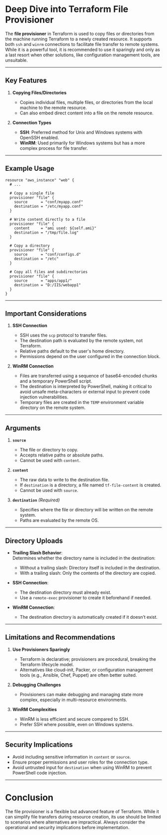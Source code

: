 # Deep Dive into Terraform File Provisioner

The **file provisioner** in Terraform is used to copy files or directories from the machine running Terraform to a newly created resource. It supports both `ssh` and `winrm` connections to facilitate file transfer to remote systems. While it is a powerful tool, it is recommended to use it sparingly and only as a last resort when other solutions, like configuration management tools, are unsuitable.

---

## Key Features

1. **Copying Files/Directories**  
   - Copies individual files, multiple files, or directories from the local machine to the remote resource.  
   - Can also embed direct content into a file on the remote resource.

2. **Connection Types**  
   - **SSH**: Preferred method for Unix and Windows systems with OpenSSH enabled.  
   - **WinRM**: Used primarily for Windows systems but has a more complex process for file transfer.

---

## **Example Usage**

```hcl
resource "aws_instance" "web" {
  # ...

  # Copy a single file
  provisioner "file" {
    source      = "conf/myapp.conf"
    destination = "/etc/myapp.conf"
  }

  # Write content directly to a file
  provisioner "file" {
    content     = "ami used: ${self.ami}"
    destination = "/tmp/file.log"
  }

  # Copy a directory
  provisioner "file" {
    source      = "conf/configs.d"
    destination = "/etc"
  }

  # Copy all files and subdirectories
  provisioner "file" {
    source      = "apps/app1/"
    destination = "D:/IIS/webapp1"
  }
}
```

---

## **Important Considerations**

1. **SSH Connection**  
   - SSH uses the `scp` protocol to transfer files.  
   - The destination path is evaluated by the remote system, not Terraform.  
   - Relative paths default to the user's home directory.  
   - Permissions depend on the user configured in the connection block.

2. **WinRM Connection**  
   - Files are transferred using a sequence of base64-encoded chunks and a temporary PowerShell script.  
   - The destination is interpreted by PowerShell, making it critical to avoid unsafe meta-characters or external input to prevent code injection vulnerabilities.  
   - Temporary files are created in the `TEMP` environment variable directory on the remote system.

---

## **Arguments**

1. **`source`**  
   - The file or directory to copy.  
   - Accepts relative paths or absolute paths.  
   - Cannot be used with `content`.

2. **`content`**  
   - The raw data to write to the destination file.  
   - If `destination` is a directory, a file named `tf-file-content` is created.  
   - Cannot be used with `source`.

3. **`destination`** *(Required)*  
   - Specifies where the file or directory will be written on the remote system.  
   - Paths are evaluated by the remote OS.

---

## **Directory Uploads**

- **Trailing Slash Behavior**:  
  Determines whether the directory name is included in the destination:
  - Without a trailing slash: Directory itself is included in the destination.
  - With a trailing slash: Only the contents of the directory are copied.

- **SSH Connection**:  
  - The destination directory must already exist.  
  - Use a `remote-exec` provisioner to create it beforehand if needed.

- **WinRM Connection**:  
  - The destination directory is automatically created if it doesn’t exist.

---

## **Limitations and Recommendations**

1. **Use Provisioners Sparingly**  
   - Terraform is declarative; provisioners are procedural, breaking the Terraform lifecycle model.  
   - Alternatives like cloud-init, Packer, or configuration management tools (e.g., Ansible, Chef, Puppet) are often better suited.

2. **Debugging Challenges**  
   - Provisioners can make debugging and managing state more complex, especially in multi-resource environments.

3. **WinRM Complexities**  
   - WinRM is less efficient and secure compared to SSH.  
   - Prefer SSH where possible, even on Windows systems.

---

## **Security Implications**

- Avoid including sensitive information in `content` or `source`.  
- Ensure proper permissions and user roles for the connection type.  
- Avoid untrusted input for `destination` when using WinRM to prevent PowerShell code injection.

---

# **Conclusion**

The file provisioner is a flexible but advanced feature of Terraform. While it can simplify file transfers during resource creation, its use should be limited to scenarios where alternatives are impractical. Always consider the operational and security implications before implementation.